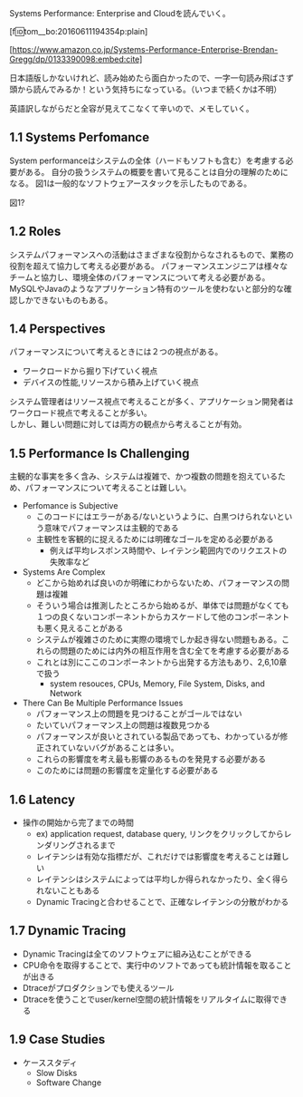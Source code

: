 Systems Performance: Enterprise and Cloudを読んでいく。  

[f:id:tom__bo:20160611194354p:plain]

[https://www.amazon.co.jp/Systems-Performance-Enterprise-Brendan-Gregg/dp/0133390098:embed:cite]


日本語版しかないけれど、読み始めたら面白かったので、一字一句読み飛ばさず頭から読んでみるか！という気持ちになっている。（いつまで続くかは不明）  

英語訳しながらだと全容が見えてこなくて辛いので、メモしていく。  


## 1.1 Systems Perfomance
System performanceはシステムの全体（ハードもソフトも含む）を考慮する必要がある。
自分の扱うシステムの概要を書いて見ることは自分の理解のためになる。
図1は一般的なソフトウェアースタックを示したものである。

図1?

## 1.2 Roles
システムパフォーマンスへの活動はさまざまな役割からなされるもので、業務の役割を超えて協力して考える必要がある。
パフォーマンスエンジニアは様々なチームと協力し、環境全体のパフォーマンスについて考える必要がある。
MySQLやJavaのようなアプリケーション特有のツールを使わないと部分的な確認しかできないものもある。


## 1.4 Perspectives
パフォーマンスについて考えるときには２つの視点がある。
- ワークロードから掘り下げていく視点
- デバイスの性能,リソースから積み上げていく視点


システム管理者はリソース視点で考えることが多く、アプリケーション開発者はワークロード視点で考えることが多い。  
しかし、難しい問題に対しては両方の観点から考えることが有効。


## 1.5 Performance Is Challenging
主観的な事実を多く含み、システムは複雑で、かつ複数の問題を抱えているため、パフォーマンスについて考えることは難しい。

- Perfomance is Subjective
  - このコードにはエラーがある/ないというように、白黒つけられないという意味でパフォーマンスは主観的である
  - 主観性を客観的に捉えるためには明確なゴールを定める必要がある
    - 例えば平均レスポンス時間や、レイテンシ範囲内でのリクエストの失敗率など
- Systems Are Complex
  - どこから始めれば良いのか明確にわからないため、パフォーマンスの問題は複雑
  - そういう場合は推測したところから始めるが、単体では問題がなくても１つの良くないコンポーネントからカスケードして他のコンポーネントも悪く見えることがある
  - システムが複雑さのために実際の環境でしか起き得ない問題もある。これらの問題のためには内外の相互作用を含む全てを考慮する必要がある
  - これとは別にここのコンポーネントから出発する方法もあり、2,6,10章で扱う
    - system resouces, CPUs, Memory, File System, Disks, and Network
- There Can Be Multiple Performance Issues
  - パフォーマンス上の問題を見つけることがゴールではない
  - たいていパフォーマンス上の問題は複数見つかる
  - パフォーマンスが良いとされている製品であっても、わかっているが修正されていないバグがあることは多い。
  - これらの影響度を考え最も影響のあるものを発見する必要がある
  - このためには問題の影響度を定量化する必要がある

## 1.6 Latency
- 操作の開始から完了までの時間
  - ex) application request, database query, リンクをクリックしてからレンダリングされるまで
  - レイテンシは有効な指標だが、これだけでは影響度を考えることは難しい
  - レイテンシはシステムによっては平均しか得られなかったり、全く得られないこともある
  - Dynamic Tracingと合わせることで、正確なレイテンシの分散がわかる

## 1.7 Dynamic Tracing
- Dynamic Tracingは全てのソフトウェアに組み込むことができる
- CPU命令を取得することで、実行中のソフトであっても統計情報を取ることが出きる
- Dtraceがプロダクションでも使えるツール
- Dtraceを使うことでuser/kernel空間の統計情報をリアルタイムに取得できる


## 1.9 Case Studies
- ケーススタディ
  - Slow Disks
  - Software Change
